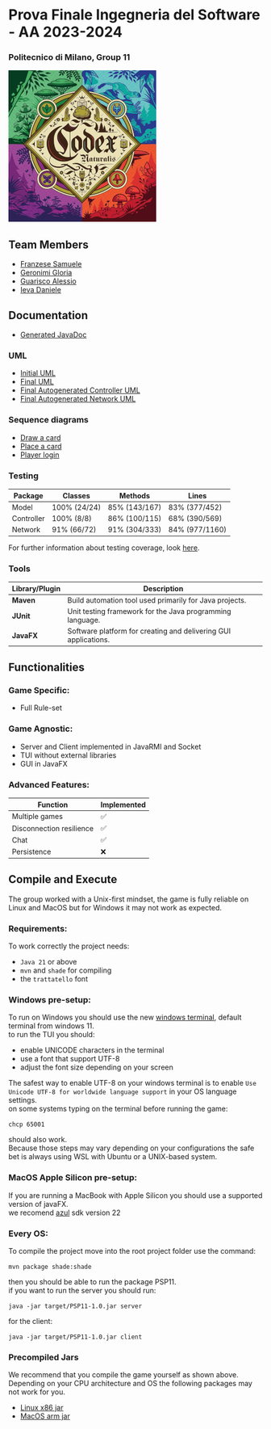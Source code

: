 # Prova Finale Ingegneria del Software - AA 2023-2024  
### Politecnico di Milano, Group 11

![alt text](CodexNaturalis/src/main/resources/images/codex_naturalis.jpeg)

## Team Members

- [Franzese Samuele](https://github.com/SamueleFranzese02)
- [Geronimi Gloria](https://github.com/gloriageronimi)
- [Guarisco Alessio](https://github.com/Aleee-ggr)
- [Ieva Daniele](https://github.com/daniele-ieva)

## Documentation

- [Generated JavaDoc](deliverables/final/javadoc/)

### UML

- [Initial UML](deliverables/initial/UML.png)
- [Final UML](deliverables/final/uml/UML.pdf)
- [Final Autogenerated Controller UML](deliverables/final/uml/controllerUML.png)
- [Final Autogenerated Network UML](deliverables/final/uml/networkUML.png)

### Sequence diagrams

- [Draw a card](deliverables/final/uml/draw_card.png)
- [Place a card](deliverables/final/uml/place_card.png)
- [Player login](deliverables/final/uml/player_login.png)

### Testing

| Package    | Classes      | Methods       | Lines          |
|------------|--------------|---------------|----------------|
| Model      | 100% (24/24) | 85% (143/167) | 83% (377/452)  |
| Controller | 100% (8/8)   | 86% (100/115) | 68% (390/569)  |
| Network    | 91% (66/72)  | 91% (304/333) | 84% (977/1160) |

For further information about testing coverage, look [here](deliverables/final/TestCoverage.png).


### Tools

| Library/Plugin | Description                                                     |
|----------------|-----------------------------------------------------------------|
| __Maven__      | Build automation tool used primarily for Java projects.         |
| __JUnit__      | Unit testing framework for the Java programming language.       |
| __JavaFX__     | Software platform for creating and delivering GUI applications. |

## Functionalities 

### Game Specific:  
- Full Rule-set

### Game Agnostic:  
- Server and Client implemented in JavaRMI and Socket
- TUI without external libraries
- GUI in JavaFX
  
### Advanced Features:

| Function                 | Implemented        |
|--------------------------|--------------------|
| Multiple games           | :white_check_mark: |
| Disconnection resilience | :white_check_mark: |
| Chat                     | :white_check_mark: |
| Persistence              | :x:                |

## Compile and Execute

The group worked with a Unix-first mindset, the game is fully reliable on Linux and MacOS but for Windows it may not work as expected.
### Requirements:
To work correctly the project needs:  
- `Java 21` or above  
- `mvn` and `shade` for compiling
- the `trattatello` font
  
### Windows pre-setup:
To run on Windows you should use the new [windows terminal](https://github.com/microsoft/terminal), default terminal from windows 11.  
to run the TUI you should:
- enable UNICODE characters in the terminal
- use a font that support UTF-8
- adjust the font size depending on your screen

The safest way to enable UTF-8 on your windows terminal is to enable `Use Unicode UTF-8 for worldwide language support` in your OS language settings.  
on some systems typing on the terminal before running the game:
```
chcp 65001
```
should also work.  
Because those steps may vary depending on your configurations the safe bet is always using WSL with Ubuntu or a UNIX-based system.

### MacOS Apple Silicon pre-setup:
If you are running a MacBook with Apple Silicon you should use a supported version of javaFX.  
we recomend [azul](https://www.azul.com/downloads/?version=java-22&os=macos&architecture=arm-64-bit&package=jdk-fx#zulu) sdk version 22

### Every OS:
To compile the project move into the root project folder use the command:
```
mvn package shade:shade
```
then you should be able to run the package PSP11.  
if you want to run the server you should run:
```
java -jar target/PSP11-1.0.jar server
```
for the client:
```
java -jar target/PSP11-1.0.jar client
```

### Precompiled Jars
We recommend that you compile the game yourself as shown above.  
Depending on your CPU architecture and OS the following packages may not work for you. 
- [Linux x86 jar](deliverables/final/jar/PSP11-1.0-Linux.jar)
- [MacOS arm jar](deliverables/final/jar/PSP11-1.0-Mac.jar)
